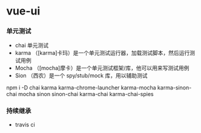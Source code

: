 # vue-ui

### 单元测试

- chai 单元测试
- karma （[karma]卡玛）是一个单元测试运行器，加载测试脚本，然后运行测试用例
- Mocha （[mocha]摩卡）是一个单元测试框架/库，他可以用来写测试用例
- Sion  （西农）是一个 spy/stub/mock 库，用以辅助测试

npm i -D chai karma karma-chrome-launcher karma-mocha karma-sinon-chai mocha sinon sinon-chai karma-chai karma-chai-spies

### 持续继承

- travis ci
